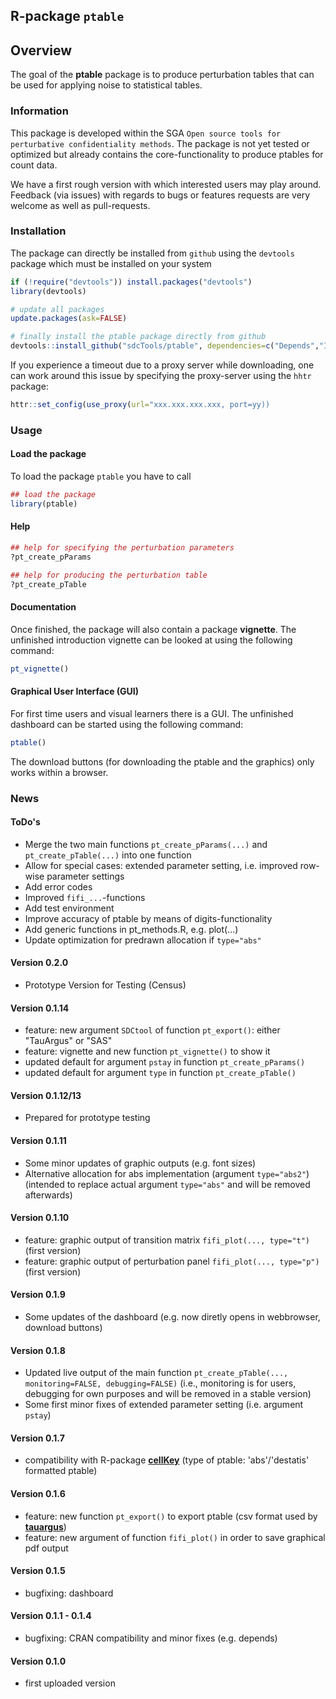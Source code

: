 <!-- README.md is generated from README.Rmd. Please edit that file -->
R-package `ptable`
------------------

Overview
--------

The goal of the **ptable** package is to produce perturbation tables that can be used for applying noise to statistical tables.

### Information

This package is developed within the SGA `Open source tools for perturbative confidentiality methods`. The package is not yet tested or optimized but already contains the core-functionality to produce ptables for count data.

We have a first rough version with which interested users may play around. Feedback (via issues) with regards to bugs or features requests are very welcome as well as pull-requests.

### Installation

The package can directly be installed from `github` using the `devtools` package which must be installed on your system

``` r
if (!require("devtools")) install.packages("devtools")
library(devtools)

# update all packages
update.packages(ask=FALSE)

# finally install the ptable package directly from github
devtools::install_github("sdcTools/ptable", dependencies=c("Depends","Imports"), force=TRUE, build_opts="--build-vignettes")
```

If you experience a timeout due to a proxy server while downloading, one can work around this issue by specifying the proxy-server using the `hhtr` package:

``` r
httr::set_config(use_proxy(url="xxx.xxx.xxx.xxx, port=yy))
```

### Usage

#### Load the package

To load the package `ptable` you have to call

``` r
## load the package
library(ptable)
```

#### Help

``` r
## help for specifying the perturbation parameters
?pt_create_pParams

## help for producing the perturbation table
?pt_create_pTable
```

#### Documentation

Once finished, the package will also contain a package **vignette**. The unfinished introduction vignette can be looked at using the following command:

``` r
pt_vignette()
```

#### Graphical User Interface (GUI)

For first time users and visual learners there is a GUI. The unfinished dashboard can be started using the following command:

``` r
ptable()
```

The download buttons (for downloading the ptable and the graphics) only works within a browser.

### News

#### ToDo's

-   Merge the two main functions `pt_create_pParams(...)` and `pt_create_pTable(...)` into one function
-   Allow for special cases: extended parameter setting, i.e. improved row-wise parameter settings
-   Add error codes
-   Improved `fifi_...`-functions
-   Add test environment
-   Improve accuracy of ptable by means of digits-functionality
-   Add generic functions in pt\_methods.R, e.g. plot(...)
-   Update optimization for predrawn allocation if `type="abs"`

#### Version 0.2.0

-   Prototype Version for Testing (Census)

#### Version 0.1.14

-   feature: new argument `SDCtool` of function `pt_export()`: either "TauArgus" or "SAS"
-   feature: vignette and new function `pt_vignette()` to show it
-   updated default for argument `pstay` in function `pt_create_pParams()`
-   updated default for argument `type` in function `pt_create_pTable()`

#### Version 0.1.12/13

-   Prepared for prototype testing

#### Version 0.1.11

-   Some minor updates of graphic outputs (e.g. font sizes)
-   Alternative allocation for abs implementation (argument `type="abs2"`) (intended to replace actual argument `type="abs"` and will be removed afterwards)

#### Version 0.1.10

-   feature: graphic output of transition matrix `fifi_plot(..., type="t")` (first version)
-   feature: graphic output of perturbation panel `fifi_plot(..., type="p")` (first version)

#### Version 0.1.9

-   Some updates of the dashboard (e.g. now diretly opens in webbrowser, download buttons)

#### Version 0.1.8

-   Updated live output of the main function `pt_create_pTable(..., monitoring=FALSE, debugging=FALSE)` (i.e., monitoring is for users, debugging for own purposes and will be removed in a stable version)
-   Some first minor fixes of extended parameter setting (i.e. argument `pstay`)

#### Version 0.1.7

-   compatibility with R-package [**cellKey**](https://github.com/sdcTools/cellKey) (type of ptable: 'abs'/'destatis' formatted ptable)

#### Version 0.1.6

-   feature: new function `pt_export()` to export ptable (csv format used by [**tauargus**](https://github.com/sdcTools/tauargus))
-   feature: new argument of function `fifi_plot()` in order to save graphical pdf output

#### Version 0.1.5

-   bugfixing: dashboard

#### Version 0.1.1 - 0.1.4

-   bugfixing: CRAN compatibility and minor fixes (e.g. depends)

#### Version 0.1.0

-   first uploaded version
